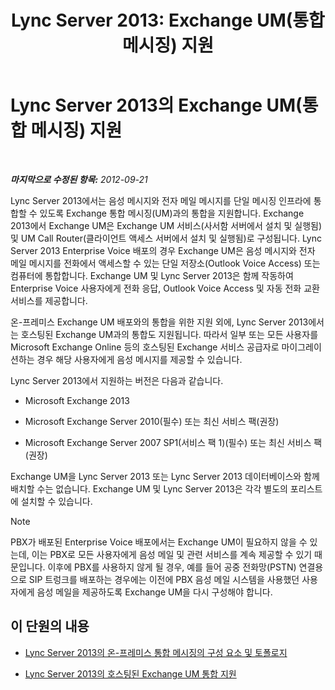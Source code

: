 ﻿---
title: 'Lync Server 2013: Exchange UM(통합 메시징) 지원'
TOCTitle: Exchange UM(통합 메시징) 지원
ms:assetid: 0da62b8d-7416-4fb8-a405-381ca805c53a
ms:mtpsurl: https://technet.microsoft.com/ko-kr/library/Gg398179(v=OCS.15)
ms:contentKeyID: 49302797
ms.date: 08/10/2015
mtps_version: v=OCS.15
ms.translationtype: HT
---

# Lync Server 2013의 Exchange UM(통합 메시징) 지원

 

_**마지막으로 수정된 항목:** 2012-09-21_

Lync Server 2013에서는 음성 메시지와 전자 메일 메시지를 단일 메시징 인프라에 통합할 수 있도록 Exchange 통합 메시징(UM)과의 통합을 지원합니다. Exchange 2013에서 Exchange UM은 Exchange UM 서비스(사서함 서버에서 설치 및 실행됨) 및 UM Call Router(클라이언트 액세스 서버에서 설치 및 실행됨)로 구성됩니다. Lync Server 2013 Enterprise Voice 배포의 경우 Exchange UM은 음성 메시지와 전자 메일 메시지를 전화에서 액세스할 수 있는 단일 저장소(Outlook Voice Access) 또는 컴퓨터에 통합합니다. Exchange UM 및 Lync Server 2013은 함께 작동하여 Enterprise Voice 사용자에게 전화 응답, Outlook Voice Access 및 자동 전화 교환 서비스를 제공합니다.

온-프레미스 Exchange UM 배포와의 통합을 위한 지원 외에, Lync Server 2013에서는 호스팅된 Exchange UM과의 통합도 지원됩니다. 따라서 일부 또는 모든 사용자를 Microsoft Exchange Online 등의 호스팅된 Exchange 서비스 공급자로 마이그레이션하는 경우 해당 사용자에게 음성 메시지를 제공할 수 있습니다.

Lync Server 2013에서 지원하는 버전은 다음과 같습니다.

  - Microsoft Exchange 2013

  - Microsoft Exchange Server 2010(필수) 또는 최신 서비스 팩(권장)

  - Microsoft Exchange Server 2007 SP1(서비스 팩 1)(필수) 또는 최신 서비스 팩(권장)

Exchange UM을 Lync Server 2013 또는 Lync Server 2013 데이터베이스와 함께 배치할 수는 없습니다. Exchange UM 및 Lync Server 2013은 각각 별도의 포리스트에 설치할 수 있습니다.


> [!NOTE]
> PBX가 배포된 Enterprise Voice 배포에서는 Exchange UM이 필요하지 않을 수 있는데, 이는 PBX로 모든 사용자에게 음성 메일 및 관련 서비스를 계속 제공할 수 있기 때문입니다. 이후에 PBX를 사용하지 않게 될 경우, 예를 들어 공중 전화망(PSTN) 연결용으로 SIP 트렁크를 배포하는 경우에는 이전에 PBX 음성 메일 시스템을 사용했던 사용자에게 음성 메일을 제공하도록 Exchange UM을 다시 구성해야 합니다.



## 이 단원의 내용

  - [Lync Server 2013의 온-프레미스 통합 메시징의 구성 요소 및 토폴로지](lync-server-2013-components-and-topologies-for-on-premises-unified-messaging.md)

  - [Lync Server 2013의 호스팅된 Exchange UM 통합 지원](lync-server-2013-support-for-hosted-exchange-um-integration.md)

